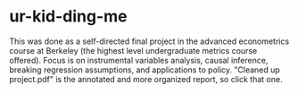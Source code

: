 # ur-kid-ding-me

This was done as a self-directed final project in the advanced econometrics course at Berkeley (the highest level undergraduate metrics course offered). Focus is on instrumental variables analysis, causal inference, breaking regression assumptions, and applications to policy. "Cleaned up project.pdf" is the annotated and more organized report, so click that one.


